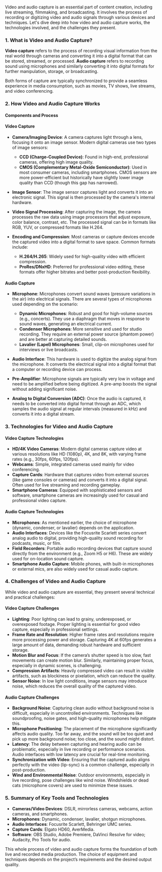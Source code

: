Video and audio capture is an essential part of content creation, including live streaming, filmmaking, and broadcasting. It involves the process of recording or digitizing video and audio signals through various devices and techniques. Let's dive deep into how video and audio capture works, the technologies involved, and the challenges they present.

### 1. What is Video and Audio Capture?
**Video capture** refers to the process of recording visual information from the real world through cameras and converting it into a digital format that can be stored, streamed, or processed. **Audio capture** refers to recording sound using microphones and similarly converting it into digital formats for further manipulation, storage, or broadcasting.

Both forms of capture are typically synchronized to provide a seamless experience in media consumption, such as movies, TV shows, live streams, and video conferencing.

### 2. How Video and Audio Capture Works
#### **Components and Process**
#### **Video Capture**
- **Camera/Imaging Device**: A camera captures light through a lens, focusing it onto an image sensor. Modern digital cameras use two types of image sensors:
  - **CCD (Charge-Coupled Device)**: Found in high-end, professional cameras, offering high image quality.
  - **CMOS (Complementary Metal-Oxide Semiconductor)**: Used in most consumer cameras, including smartphones. CMOS sensors are more power-efficient but historically have slightly lower image quality than CCD (though this gap has narrowed).
  
- **Image Sensor**: The image sensor captures light and converts it into an electronic signal. This signal is then processed by the camera's internal hardware.
  
- **Video Signal Processing**: After capturing the image, the camera processes the raw data using image processors that adjust exposure, color balance, contrast, etc. The processed signal can be in formats like RGB, YUV, or compressed formats like H.264.
  
- **Encoding and Compression**: Most cameras or capture devices encode the captured video into a digital format to save space. Common formats include:
  - **H.264/H.265**: Widely used for high-quality video with efficient compression.
  - **ProRes/DNxHD**: Preferred for professional video editing, these formats offer higher bitrates and better post-production flexibility.

#### **Audio Capture**
- **Microphone**: Microphones convert sound waves (pressure variations in the air) into electrical signals. There are several types of microphones used depending on the scenario:
  - **Dynamic Microphones**: Robust and good for high-volume sources (e.g., concerts). They use a diaphragm that moves in response to sound waves, generating an electrical current.
  - **Condenser Microphones**: More sensitive and used for studio recording. They require an external power source (phantom power) and are better at capturing detailed sounds.
  - **Lavalier (Lapel) Microphones**: Small, clip-on microphones used for interviews or live broadcasts.
  
- **Audio Interface**: This hardware is used to digitize the analog signal from the microphone. It converts the electrical signal into a digital format that a computer or recording device can process.
  
- **Pre-Amplifier**: Microphone signals are typically very low in voltage and need to be amplified before being digitized. A pre-amp boosts the signal without adding significant noise.

- **Analog to Digital Conversion (ADC)**: Once the audio is captured, it needs to be converted into digital format through an ADC, which samples the audio signal at regular intervals (measured in kHz) and converts it into a digital stream.

### 3. Technologies for Video and Audio Capture
#### **Video Capture Technologies**
- **HD/4K Video Cameras**: Modern digital cameras capture video at various resolutions like HD (1080p), 4K, and 8K, with varying frame rates (e.g., 30fps, 60fps, 120fps).
- **Webcams**: Simple, integrated cameras used mainly for video conferencing.
- **Capture Cards**: Hardware that captures video from external sources (like game consoles or cameras) and converts it into a digital signal. Often used for live streaming and recording gameplay.
- **Smartphone Cameras**: Equipped with sophisticated sensors and software, smartphone cameras are increasingly used for casual and professional video capture.

#### **Audio Capture Technologies**
- **Microphones**: As mentioned earlier, the choice of microphone (dynamic, condenser, or lavalier) depends on the application.
- **Audio Interfaces**: Devices like the Focusrite Scarlett series convert analog audio to digital, providing high-quality sound recording for podcasts, music, or film.
- **Field Recorders**: Portable audio recording devices that capture sound directly from the environment (e.g., Zoom H5 or H6). These are widely used for on-location sound capture.
- **Smartphone Audio Capture**: Mobile phones, with built-in microphones or external mics, are also widely used for casual audio capture.

### 4. Challenges of Video and Audio Capture
While video and audio capture are essential, they present several technical and practical challenges:

#### **Video Capture Challenges**
- **Lighting**: Poor lighting can lead to grainy, underexposed, or overexposed footage. Proper lighting is essential for good video capture, especially in professional settings.
- **Frame Rate and Resolution**: Higher frame rates and resolutions require more processing power and storage. Capturing 4K at 60fps generates a large amount of data, demanding robust hardware and sufficient storage.
- **Motion Blur and Focus**: If the camera’s shutter speed is too slow, fast movements can create motion blur. Similarly, maintaining proper focus, especially in dynamic scenes, is challenging.
- **Compression Artifacts**: Heavily compressed video can result in visible artifacts, such as blockiness or pixelation, which can reduce the quality.
- **Sensor Noise**: In low light conditions, image sensors may introduce noise, which reduces the overall quality of the captured video.
  
#### **Audio Capture Challenges**
- **Background Noise**: Capturing clean audio without background noise is difficult, especially in uncontrolled environments. Techniques like soundproofing, noise gates, and high-quality microphones help mitigate this.
- **Microphone Positioning**: The placement of the microphone significantly affects audio quality. Too far away, and the sound will be too quiet and pick up more background noise; too close, and the sound might distort.
- **Latency**: The delay between capturing and hearing audio can be problematic, especially in live recording or performance scenarios. Audio interfaces with low latency are crucial for real-time monitoring.
- **Synchronization with Video**: Ensuring that the captured audio aligns perfectly with the video (lip-sync) is a common challenge, especially in post-production.
- **Wind and Environmental Noise**: Outdoor environments, especially in live recording, pose challenges like wind noise. Windshields or dead cats (microphone covers) are used to minimize these issues.

### 5. Summary of Key Tools and Technologies
- **Cameras/Video Devices**: DSLR, mirrorless cameras, webcams, action cameras, and smartphones.
- **Microphones**: Dynamic, condenser, lavalier, shotgun microphones.
- **Audio Interfaces**: Focusrite Scarlett, Behringer UMC series.
- **Capture Cards**: Elgato HD60, AverMedia.
- **Software**: OBS Studio, Adobe Premiere, DaVinci Resolve for video; Audacity, Pro Tools for audio.
  
This whole process of video and audio capture forms the foundation of both live and recorded media production. The choice of equipment and techniques depends on the project’s requirements and the desired output quality.